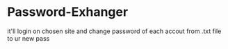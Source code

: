 Password-Exhanger
=================

it'll login on chosen site and change password of each accout from .txt file to ur new pass
